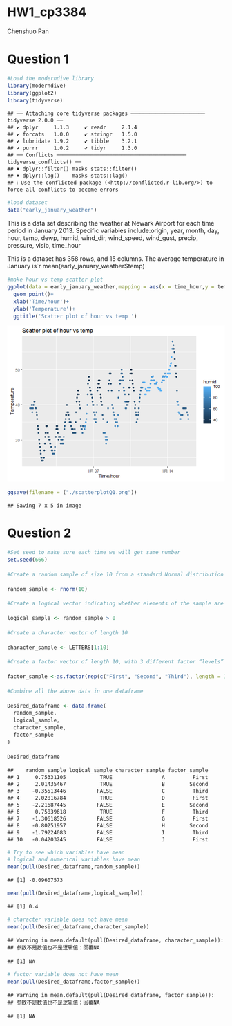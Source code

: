 HW1_cp3384
================
Chenshuo Pan

# Question 1

``` r
#Load the moderndive library
library(moderndive)
library(ggplot2)
library(tidyverse)
```

    ## ── Attaching core tidyverse packages ──────────────────────── tidyverse 2.0.0 ──
    ## ✔ dplyr     1.1.3     ✔ readr     2.1.4
    ## ✔ forcats   1.0.0     ✔ stringr   1.5.0
    ## ✔ lubridate 1.9.2     ✔ tibble    3.2.1
    ## ✔ purrr     1.0.2     ✔ tidyr     1.3.0
    ## ── Conflicts ────────────────────────────────────────── tidyverse_conflicts() ──
    ## ✖ dplyr::filter() masks stats::filter()
    ## ✖ dplyr::lag()    masks stats::lag()
    ## ℹ Use the conflicted package (<http://conflicted.r-lib.org/>) to force all conflicts to become errors

``` r
#load dataset
data("early_january_weather")
```

This is a data set describing the weather at Newark Airport for each
time period in January 2013. Specific variables include:origin, year,
month, day, hour, temp, dewp, humid, wind_dir, wind_speed, wind_gust,
precip, pressure, visib, time_hour

This is a dataset has 358 rows, and 15 columns. The average temperature
in January is\`r mean(early_january_weather\$temp)

``` r
#make hour vs temp scatter plot
ggplot(data = early_january_weather,mapping = aes(x = time_hour,y = temp,color = humid))+
  geom_point()+
  xlab('Time/hour')+
  ylab('Temperature')+
  ggtitle('Scatter plot of hour vs temp ')
```

![](hw1-cp3384_files/figure-gfm/draw%20scatter%20plot-1.png)<!-- -->

``` r
ggsave(filename = ("./scatterplotQ1.png"))
```

    ## Saving 7 x 5 in image

# Question 2

``` r
#Set seed to make sure each time we will get same number
set.seed(666)

#Create a random sample of size 10 from a standard Normal distribution

random_sample <- rnorm(10)

#Create a logical vector indicating whether elements of the sample are greater than 0

logical_sample <- random_sample > 0

#Create a character vector of length 10

character_sample <- LETTERS[1:10]

#Create a factor vector of length 10, with 3 different factor “levels”

factor_sample <-as.factor(rep(c("First", "Second", "Third"), length = 10))

#Combine all the above data in one dataframe

Desired_dataframe <- data.frame(
  random_sample,
  logical_sample,
  character_sample,
  factor_sample
)

Desired_dataframe
```

    ##    random_sample logical_sample character_sample factor_sample
    ## 1     0.75331105           TRUE                A         First
    ## 2     2.01435467           TRUE                B        Second
    ## 3    -0.35513446          FALSE                C         Third
    ## 4     2.02816784           TRUE                D         First
    ## 5    -2.21687445          FALSE                E        Second
    ## 6     0.75839618           TRUE                F         Third
    ## 7    -1.30618526          FALSE                G         First
    ## 8    -0.80251957          FALSE                H        Second
    ## 9    -1.79224083          FALSE                I         Third
    ## 10   -0.04203245          FALSE                J         First

``` r
# Try to see which variables have mean
# logical and numerical variables have mean
mean(pull(Desired_dataframe,random_sample))
```

    ## [1] -0.09607573

``` r
mean(pull(Desired_dataframe,logical_sample))
```

    ## [1] 0.4

``` r
# character variable does not have mean
mean(pull(Desired_dataframe,character_sample))
```

    ## Warning in mean.default(pull(Desired_dataframe, character_sample)):
    ## 参数不是数值也不是逻辑值：回覆NA

    ## [1] NA

``` r
# factor variable does not have mean
mean(pull(Desired_dataframe,factor_sample))
```

    ## Warning in mean.default(pull(Desired_dataframe, factor_sample)):
    ## 参数不是数值也不是逻辑值：回覆NA

    ## [1] NA

